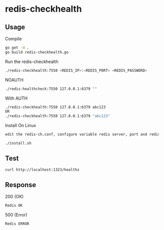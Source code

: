 # redis-checkhealth

## Usage

Compile

```bash
go get -d .
go build redis-checkhealth.go
```

Run the redis-checkhealth

```bash
./redis-checkhealth:7550 <REDIS_IP>:<REDIS_PORT> <REDIS_PASSWORD>
```

NOAUTH

```bash
./redis-healthcheck:7550 127.0.0.1:6379 ""
```

With AUTH

```bash
./redis-checkhealth:7550 127.0.0.1:6379 abc123
OR
./redis-checkhealth:7550 127.0.0.1:6379 "abc123"
```


Install On Linux

```bash
edit the redis-ch.conf, configure variable redis server, port and redis password

./install.sh

```





## Test

```bash
curl http://localhost:1323/healthz
```



## Response

200 (OK)

```bash
Redis OK
```

500 (Error)

```bash
Redis ERROR
```


